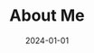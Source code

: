 ---
title: "About Me"  # Add a page title.
date: "2024-01-01"  # Add today's date.
type: landing  # Page type is a Widget Page
design:
  spacing: padding = ["0px", "0px", "0px", "0px"]
sections:
  - block: about.biography
    id: about
    content: 
      title: Bio
      username: admin
  - block: skills
    content:
      title: Skills
      text: ''
      # Choose a user to display skills from (a folder name within `content/authors/`)
      username: admin
    design:
      columns: '2'
      view: compact
      spacing: padding = ["0px", "0px", "0px", "0px"]
---